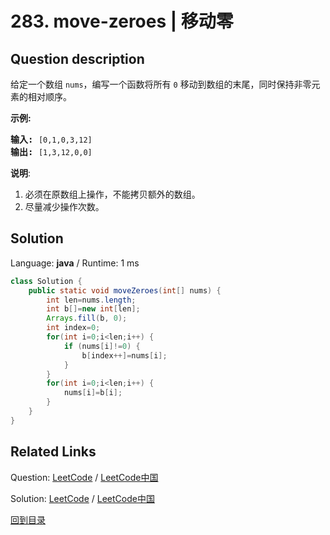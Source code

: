 ﻿# 283. move-zeroes | 移动零

## Question description

<!--If you want to use the English description, use <p>Given an integer array <code>nums</code>, move all <code>0</code>&#39;s to the end of it while maintaining the relative order of the non-zero elements.</p>

<p><strong>Note</strong> that you must do this in-place without making a copy of the array.</p>

<p>&nbsp;</p>
<p><strong>Example 1:</strong></p>
<pre><strong>Input:</strong> nums = [0,1,0,3,12]
<strong>Output:</strong> [1,3,12,0,0]
</pre><p><strong>Example 2:</strong></p>
<pre><strong>Input:</strong> nums = [0]
<strong>Output:</strong> [0]
</pre>
<p>&nbsp;</p>
<p><strong>Constraints:</strong></p>

<ul>
	<li><code>1 &lt;= nums.length &lt;= 10<sup>4</sup></code></li>
	<li><code>-2<sup>31</sup> &lt;= nums[i] &lt;= 2<sup>31</sup> - 1</code></li>
</ul>

<p>&nbsp;</p>
<strong>Follow up:</strong> Could you minimize the total number of operations done? instead-->
<p>给定一个数组 <code>nums</code>，编写一个函数将所有 <code>0</code> 移动到数组的末尾，同时保持非零元素的相对顺序。</p>

<p><strong>示例:</strong></p>

<pre><strong>输入:</strong> <code>[0,1,0,3,12]</code>
<strong>输出:</strong> <code>[1,3,12,0,0]</code></pre>

<p><strong>说明</strong>:</p>

<ol>
	<li>必须在原数组上操作，不能拷贝额外的数组。</li>
	<li>尽量减少操作次数。</li>
</ol>




## Solution

Language: **java**  /  Runtime: 1 ms

```java
class Solution {
    public static void moveZeroes(int[] nums) {
        int len=nums.length;
        int b[]=new int[len];
        Arrays.fill(b, 0);
        int index=0;
        for(int i=0;i<len;i++) {
            if (nums[i]!=0) {
                b[index++]=nums[i];
            }
        }
        for(int i=0;i<len;i++) {
            nums[i]=b[i];
        }
    }
}
```



## Related Links

Question: [LeetCode](https://leetcode.com/problems/move-zeroes/description/)  /  [LeetCode中国](https://leetcode-cn.com/problems/move-zeroes/description/)

Solution: [LeetCode](https://leetcode.com/articles/move-zeroes/)  /  [LeetCode中国](https://leetcode-cn.com/articles/move-zeroes/)

[回到目录](../README.md)